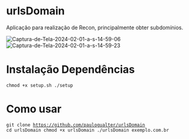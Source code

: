 # urlsDomain
Aplicação para realização de Recon, principalmente obter subdomínios. 

<img src="https://i.ibb.co/sJG8CgT/Captura-de-Tela-2024-02-01-a-s-14-59-06.png" alt="Captura-de-Tela-2024-02-01-a-s-14-59-06" border="0">
<img src="https://i.ibb.co/KwfwtgS/Captura-de-Tela-2024-02-01-a-s-14-59-23.png" alt="Captura-de-Tela-2024-02-01-a-s-14-59-23" border="0">

# Instalação Dependências
<code>chmod +x setup.sh
./setup</code>

# Como usar
<code>git clone https://github.com/paulogualter/urlsDomain
cd urlsDomain
chmod +x urlsDomain
./urlsDomain exemplo.com.br</code>

